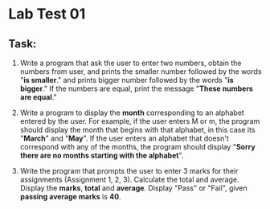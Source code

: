 # Lab Test 01

## Task:

1. Write a program that ask the user  to enter two numbers, obtain
the numbers from user, and prints the smaller number followed by the
words "**is smaller**." and prints bigger number followed by the words
"**is bigger**." If the numbers are equal, print the message
"**These numbers are equal**."

2. Write a program to display the **month** corresponding to an alphabet
entered by the user. For example, if the user enters M or m, the program
should display the month that begins with that alphabet, in this case its
"**March**" and "**May**". If the user enters an alphabet that doesn't correspond with any of the months, the program should display "**Sorry there are no months starting with the alphabet**".

3. Write the program that prompts the user to enter 3 marks for their
assignments (Assignment 1, 2, 3). Calculate the total and average.
Display the **marks**, **total** and **average**. Display "Pass" or "Fail", given **passing average marks** is **40**.
